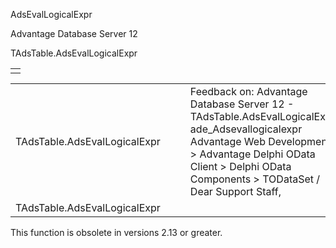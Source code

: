 AdsEvalLogicalExpr




Advantage Database Server 12  

TAdsTable.AdsEvalLogicalExpr

|  |
| --- |
|  |

|  |  |  |  |  |
| --- | --- | --- | --- | --- |
| TAdsTable.AdsEvalLogicalExpr |  |  | Feedback on: Advantage Database Server 12 - TAdsTable.AdsEvalLogicalExpr ade\_Adsevallogicalexpr Advantage Web Development > Advantage Delphi OData Client > Delphi OData Components > TODataSet / Dear Support Staff, |  |
| TAdsTable.AdsEvalLogicalExpr |  |  |  |  |

This function is obsolete in versions 2.13 or greater.